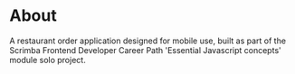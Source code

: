 # About

A restaurant order application designed for mobile use, built as part of the Scrimba Frontend Developer Career Path 'Essential Javascript concepts' module solo project.
